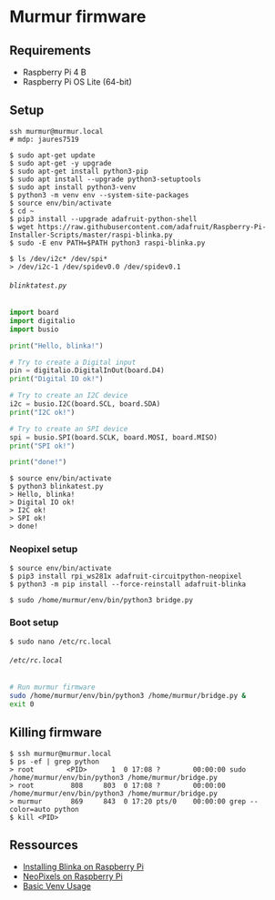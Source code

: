 # Murmur firmware

## Requirements

- Raspberry Pi 4 B
- Raspberry Pi OS Lite (64-bit)

## Setup

```shell
ssh murmur@murmur.local
# mdp: jaures7519
```

```shell
$ sudo apt-get update
$ sudo apt-get -y upgrade
$ sudo apt-get install python3-pip
$ sudo apt install --upgrade python3-setuptools
$ sudo apt install python3-venv
$ python3 -m venv env --system-site-packages
$ source env/bin/activate
$ cd ~
$ pip3 install --upgrade adafruit-python-shell
$ wget https://raw.githubusercontent.com/adafruit/Raspberry-Pi-Installer-Scripts/master/raspi-blinka.py
$ sudo -E env PATH=$PATH python3 raspi-blinka.py
```

```shell
$ ls /dev/i2c* /dev/spi*
> /dev/i2c-1 /dev/spidev0.0 /dev/spidev0.1
```

###### `blinktatest.py`
```python
import board
import digitalio
import busio

print("Hello, blinka!")

# Try to create a Digital input
pin = digitalio.DigitalInOut(board.D4)
print("Digital IO ok!")

# Try to create an I2C device
i2c = busio.I2C(board.SCL, board.SDA)
print("I2C ok!")

# Try to create an SPI device
spi = busio.SPI(board.SCLK, board.MOSI, board.MISO)
print("SPI ok!")

print("done!")
```

```shell
$ source env/bin/activate
$ python3 blinkatest.py
> Hello, blinka!
> Digital IO ok!
> I2C ok!
> SPI ok!
> done!
```

### Neopixel setup

```shell
$ source env/bin/activate
$ pip3 install rpi_ws281x adafruit-circuitpython-neopixel
$ python3 -m pip install --force-reinstall adafruit-blinka
```

```shell
$ sudo /home/murmur/env/bin/python3 bridge.py
```

### Boot setup

```shell 
$ sudo nano /etc/rc.local
```

###### `/etc/rc.local`
```bash
# Run murmur firmware
sudo /home/murmur/env/bin/python3 /home/murmur/bridge.py &
exit 0
```

## Killing firmware

```shell
$ ssh murmur@murmur.local
$ ps -ef | grep python
> root        <PID>      1  0 17:08 ?        00:00:00 sudo /home/murmur/env/bin/python3 /home/murmur/bridge.py
> root         808     803  0 17:08 ?        00:00:00 /home/murmur/env/bin/python3 /home/murmur/bridge.py
> murmur       869     843  0 17:20 pts/0    00:00:00 grep --color=auto python
$ kill <PID>
```

## Ressources

- [Installing Blinka on Raspberry Pi](https://learn.adafruit.com/circuitpython-on-raspberrypi-linux/installing-circuitpython-on-raspberry-pi)
- [NeoPixels on Raspberry Pi](https://learn.adafruit.com/neopixels-on-raspberry-pi/python-usage)
- [Basic Venv Usage](https://learn.adafruit.com/python-virtual-environment-usage-on-raspberry-pi/basic-venv-usage)

